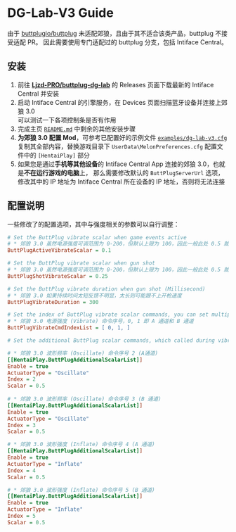 # DG-Lab-V3 Guide

由于 [buttplugio/buttplug](https://github.com/buttplugio/buttplug) 未适配郊狼，且由于其不适合该类产品，buttplug 不接受适配 PR。
因此需要使用专门适配过的 buttplug 分支，包括 Intiface Central。

## 安装

1. 前往 [**Ljzd-PRO/buttplug-dg-lab**](https://github.com/Ljzd-PRO/buttplug-dg-lab) 
的 Releases 页面下载最新的 Intiface Central 并安装
2. 启动 Intiface Central 的引擎服务，在 Devices 页面扫描蓝牙设备并连接上郊狼 3.0 \
    可以测试一下各项控制条是否有作用
3. 完成主页 [`README.md`](../README.md) 中剩余的其他安装步骤
4. **为郊狼 3.0 配置 Mod**，可参考已配置好的示例文件 [`examples/dg-lab-v3.cfg`](../examples/dg-lab-v3.cfg) \
    复制其全部内容，替换游戏目录下 `UserData\MelonPreferences.cfg` 配置文件中的 `[HentaiPlay]` 部分
5. 如果您是通过**手机等其他设备**的 Intiface Central App 连接的郊狼 3.0，也就是**不在运行游戏的电脑**上，
   那么需要修改默认的 `ButtPlugServerUrl` 选项，修改其中的 IP 地址为 Intiface Central 所在设备的 IP 地址，否则将无法连接

## 配置说明

一些修改了的配置选项，其中与强度相关的参数可以自行调整：

```cfg
# Set the ButtPlug vibrate scalar when game events active
# * 郊狼 3.0 虽然电源强度可调范围为 0-200，但默认上限为 100，因此一般此处 0.5 就已经是最大了
ButtPlugActiveVibrateScalar = 0.1

# Set the ButtPlug vibrate scalar when gun shot
# * 郊狼 3.0 虽然电源强度可调范围为 0-200，但默认上限为 100，因此一般此处 0.5 就已经是最大了
ButtPlugShotVibrateScalar = 0.25

# Set the ButtPlug vibrate duration when gun shot (Millisecond)
# * 郊狼 3.0 如果持续时间太短反馈不明显，太长则可能跟不上开枪速度
ButtPlugVibrateDuration = 300

# Set the index of ButtPlug vibrate scalar commands, you can set multiple index or empty as default. (e.g. [0,1])
# * 郊狼 3.0 电源强度 (Vibrate) 命令序号，0, 1 即 A 通道和 B 通道
ButtPlugVibrateCmdIndexList = [ 0, 1, ]

# Set the additional ButtPlug scalar commands, which called during vibrate (It will set to 0 after vibrate stop)

# * 郊狼 3.0 波形频率 (Oscillate) 命令序号 2 (A通道)
[[HentaiPlay.ButtPlugAdditionalScalarList]]
Enable = true
ActuatorType = "Oscillate"
Index = 2
Scalar = 0.5
                                                  
# * 郊狼 3.0 波形频率 (Oscillate) 命令序号 3 (B 通道)
[[HentaiPlay.ButtPlugAdditionalScalarList]]
Enable = true
ActuatorType = "Oscillate"
Index = 3
Scalar = 0.5

# * 郊狼 3.0 波形强度 (Inflate) 命令序号 4 (A 通道)
[[HentaiPlay.ButtPlugAdditionalScalarList]]
Enable = true
ActuatorType = "Inflate"
Index = 4
Scalar = 0.5

# * 郊狼 3.0 波形强度 (Inflate) 命令序号 5 (B 通道)
[[HentaiPlay.ButtPlugAdditionalScalarList]]
Enable = true
ActuatorType = "Inflate"
Index = 5
Scalar = 0.5
```